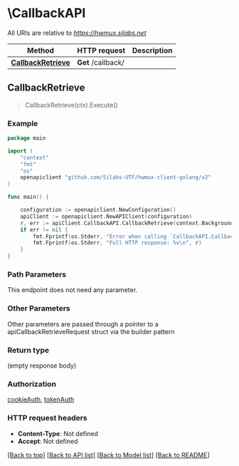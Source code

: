 # \CallbackAPI

All URIs are relative to *https://hwmux.silabs.net*

Method | HTTP request | Description
------------- | ------------- | -------------
[**CallbackRetrieve**](CallbackAPI.md#CallbackRetrieve) | **Get** /callback/ | 



## CallbackRetrieve

> CallbackRetrieve(ctx).Execute()





### Example

```go
package main

import (
    "context"
    "fmt"
    "os"
    openapiclient "github.com/Silabs-UTF/hwmux-client-golang/v2"
)

func main() {

    configuration := openapiclient.NewConfiguration()
    apiClient := openapiclient.NewAPIClient(configuration)
    r, err := apiClient.CallbackAPI.CallbackRetrieve(context.Background()).Execute()
    if err != nil {
        fmt.Fprintf(os.Stderr, "Error when calling `CallbackAPI.CallbackRetrieve``: %v\n", err)
        fmt.Fprintf(os.Stderr, "Full HTTP response: %v\n", r)
    }
}
```

### Path Parameters

This endpoint does not need any parameter.

### Other Parameters

Other parameters are passed through a pointer to a apiCallbackRetrieveRequest struct via the builder pattern


### Return type

 (empty response body)

### Authorization

[cookieAuth](../README.md#cookieAuth), [tokenAuth](../README.md#tokenAuth)

### HTTP request headers

- **Content-Type**: Not defined
- **Accept**: Not defined

[[Back to top]](#) [[Back to API list]](../README.md#documentation-for-api-endpoints)
[[Back to Model list]](../README.md#documentation-for-models)
[[Back to README]](../README.md)

